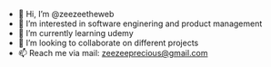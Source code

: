 - 👋 Hi, I’m @zeezeetheweb
- 👀 I’m interested in software enginering and product management
- 🌱 I’m currently learning udemy
- 💞️ I’m looking to collaborate on different projects
- 📫 Reach me via mail: zeezeeprecious@gmail.com

<!---
zeezeetheweb/zeezeetheweb is a ✨ special ✨ repository because its `README.md` (this file) appears on your GitHub profile.
You can click the Preview link to take a look at your changes.
--->
